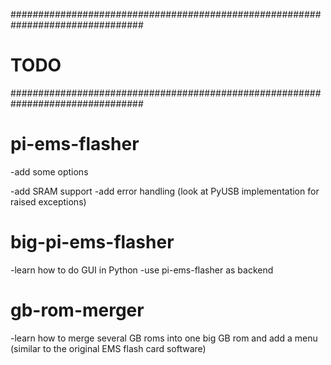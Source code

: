 ################################################################################
# TODO                                                                         #
################################################################################

pi-ems-flasher
==============
-add some options

-add SRAM support
-add error handling (look at PyUSB implementation for raised exceptions)

big-pi-ems-flasher
==================
-learn how to do GUI in Python
-use pi-ems-flasher as backend

gb-rom-merger
=============
-learn how to merge several GB roms into one big GB rom and add a menu 
 (similar to the original EMS flash card software)
